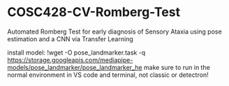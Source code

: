 # COSC428-CV-Romberg-Test
Automated Romberg Test for early diagnosis of Sensory Ataxia using pose estimation and a CNN via Transfer Learning

install model: !wget -O pose_landmarker.task -q https://storage.googleapis.com/mediapipe-models/pose_landmarker/pose_landmarker_he
make sure to run in the normal environment in VS code and terminal, not classic or detectron!
